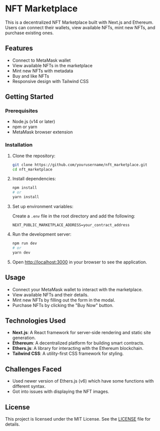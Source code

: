 # NFT Marketplace

This is a decentralized NFT Marketplace built with Next.js and Ethereum. Users can connect their wallets, view available NFTs, mint new NFTs, and purchase existing ones.

## Features

- Connect to MetaMask wallet
- View available NFTs in the marketplace
- Mint new NFTs with metadata
- Buy and like NFTs
- Responsive design with Tailwind CSS

## Getting Started

### Prerequisites

- Node.js (v14 or later)
- npm or yarn
- MetaMask browser extension

### Installation

1. Clone the repository:

   ```bash
   git clone https://github.com/yourusername/nft_marketplace.git
   cd nft_marketplace
   ```

2. Install dependencies:

   ```bash
   npm install
   # or
   yarn install
   ```

3. Set up environment variables:

   Create a `.env` file in the root directory and add the following:

   ```env
   NEXT_PUBLIC_MARKETPLACE_ADDRESS=your_contract_address
   ```

4. Run the development server:

   ```bash
   npm run dev
   # or
   yarn dev
   ```

5. Open [http://localhost:3000](http://localhost:3000) in your browser to see the application.

## Usage

- Connect your MetaMask wallet to interact with the marketplace.
- View available NFTs and their details.
- Mint new NFTs by filling out the form in the modal.
- Purchase NFTs by clicking the "Buy Now" button.

## Technologies Used

- **Next.js**: A React framework for server-side rendering and static site generation.
- **Ethereum**: A decentralized platform for building smart contracts.
- **Ethers.js**: A library for interacting with the Ethereum blockchain.
- **Tailwind CSS**: A utility-first CSS framework for styling.

## Challenges Faced

- Used newer version of Ethers.js (v6) which have some functions with different syntax.
- Got into issues with displaying the NFT images.

## License

This project is licensed under the MIT License. See the [LICENSE](LICENSE) file for details.
